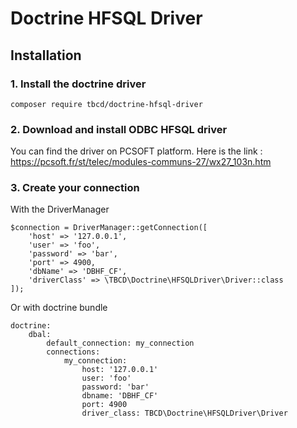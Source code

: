 # Doctrine HFSQL Driver

## Installation

### 1.  Install the doctrine driver

```
composer require tbcd/doctrine-hfsql-driver
```

### 2. Download and install ODBC HFSQL driver

You can find the driver on PCSOFT platform. Here is the link : https://pcsoft.fr/st/telec/modules-communs-27/wx27_103n.htm

### 3. Create your connection

With the DriverManager 
```
$connection = DriverManager::getConnection([
    'host' => '127.0.0.1',
    'user' => 'foo',
    'password' => 'bar',
    'port' => 4900,
    'dbName' => 'DBHF_CF',
    'driverClass' => \TBCD\Doctrine\HFSQLDriver\Driver::class
]);
```
Or with doctrine bundle
```
doctrine:
    dbal:
        default_connection: my_connection
        connections:
            my_connection:
                host: '127.0.0.1'
                user: 'foo'
                password: 'bar'
                dbname: 'DBHF_CF'
                port: 4900
                driver_class: TBCD\Doctrine\HFSQLDriver\Driver
```